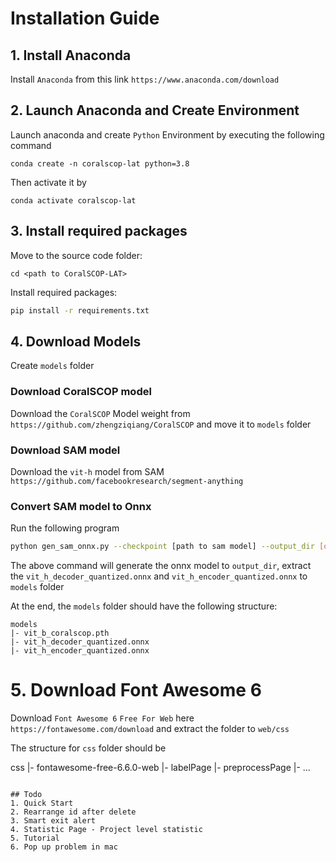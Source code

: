 # Installation Guide

## 1. Install Anaconda

Install `Anaconda` from this link `https://www.anaconda.com/download`

## 2. Launch Anaconda and Create Environment

Launch anaconda and create `Python` Environment by executing the following command

```
conda create -n coralscop-lat python=3.8
```

Then activate it by

```
conda activate coralscop-lat
```

## 3. Install required packages

Move to the source code folder:

```
cd <path to CoralSCOP-LAT>
```

Install required packages:

```bash
pip install -r requirements.txt
```

## 4. Download Models

Create `models` folder

### Download CoralSCOP model

Download the `CoralSCOP` Model weight from `https://github.com/zhengziqiang/CoralSCOP` and move it to `models` folder

### Download SAM model

Download the `vit-h` model from SAM `https://github.com/facebookresearch/segment-anything`

### Convert SAM model to Onnx

Run the following program

```bash
python gen_sam_onnx.py --checkpoint [path to sam model] --output_dir [output_dir] --model-type vit_h
```

The above command will generate the onnx model to `output_dir`, extract the `vit_h_decoder_quantized.onnx` and `vit_h_encoder_quantized.onnx` to `models` folder

At the end, the `models` folder should have the following structure:

```
models
|- vit_b_coralscop.pth
|- vit_h_decoder_quantized.onnx
|- vit_h_encoder_quantized.onnx
```

# 5. Download Font Awesome 6

Download `Font Awesome 6` `Free For Web` here `https://fontawesome.com/download` and extract the folder to `web/css`

The structure for `css` folder should be

css
|- fontawesome-free-6.6.0-web
|- labelPage
|- preprocessPage
|- ...

```

## Todo
1. Quick Start
2. Rearrange id after delete
3. Smart exit alert
4. Statistic Page - Project level statistic
5. Tutorial
6. Pop up problem in mac
```
